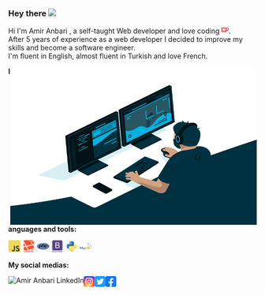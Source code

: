 ### Hey there <img src="https://media.giphy.com/media/hvRJCLFzcasrR4ia7z/giphy.gif" width="25px">

Hi I'm Amir Anbari , a self-taught Web developer and love coding  <img alt="Love coding" width="15px" src="https://raw.githubusercontent.com/amiranbari/amiranbari/main/assets/kofi.svg"/>. 
<br />
After 5 years of experience as a web developer I decided to improve my skills and become a software engineer.
<br />
I'm fluent in English, almost fluent in Turkish and love French.

<img align="right" alt="GIF" src="https://raw.githubusercontent.com/amiranbari/amiranbari/main/assets/code.gif" width="500" height="320" />

**languages and tools:**  

<code><img height="25" src="https://raw.githubusercontent.com/amiranbari/amiranbari/main/assets/javascript-original.svg"></code>
<code><img height="25" src="https://raw.githubusercontent.com/amiranbari/amiranbari/main/assets/laravel-plain-wordmark.svg"></code>
<code><img height="25" src="https://raw.githubusercontent.com/amiranbari/amiranbari/main/assets/php.png"></code>
<code><img height="25" src="https://raw.githubusercontent.com/amiranbari/amiranbari/main/assets/bootstrap-plain-wordmark.svg"></code>
<code><img height="25" src="https://raw.githubusercontent.com/amiranbari/amiranbari/main/assets/python-original.svg"></code>
<code><img height="25" src="https://raw.githubusercontent.com/amiranbari/amiranbari/main/assets/mysql.svg"></code>

**My social medias:**

<a href="https://www.linkedin.com/in/amiranbari">
  <img align="left" alt="Amir Anbari LinkedIn" height="22" src="https://raw.githubusercontent.com/peterthehan/peterthehan/master/assets/linkedin.svg" />
</a>

<a href="https://www.instagram.com/amir.anbari_">
  <img align="left" alt="Amir Anbari Instagram" height="22" src="https://raw.githubusercontent.com/amiranbari/amiranbari/main/assets/instagram.svg" />
</a>

<a href="#">
  <img align="left" alt="Amir Anbari Twitter" height="22" src="https://raw.githubusercontent.com/amiranbari/amiranbari/main/assets/twitter.svg" />
</a>

<a href="#">
  <img align="left" alt="Amir Anbari Facebook" height="22" src="https://raw.githubusercontent.com/amiranbari/amiranbari/main/assets/facebook.svg" />
</a>


